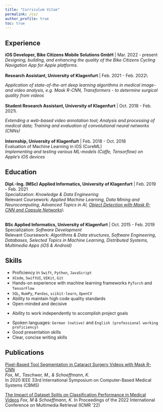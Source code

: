 ```yaml
---
title: "Curriculum Vitae"
permalink: /cv/
author_profile: true
toc: true
---
```

<!-- # Hello World -->
<!-- I am a machine learning research engineer with a strong interest in understanding general/artificial intelligence and human nature. I love spending time musing about ideas and possibilities, and I want to apply my problem-solving and technical skills to benefit other people and organizations. -->

## Experience
<b>iOS Developer, Bike Citizens Mobile Solutions GmbH</b> | Mar. 2022 - present\
<i>Designing, building, and enhancing the quality of the Bike Citizens Cycling Navigation App for Apple platforms.</i>\
\
<b>Research Assistant, University of Klagenfurt</b> | Feb. 2021 - Feb. 2022\
<!-- SQUASH - Surgical Quality Assessment in Gynecologic Laparoscopy\ -->
<i>Application of state-of-the-art deep learning algorithms in medical image- and video analysis, e.g. Mask R-CNN, Transformers - to determine surgical quality from videos</i>\
\
<b>Student Research Assistant, University of Klagenfurt</b> | Oct. 2018 - Feb. 2021\
<!-- OVID - Relevance Detection in Ophthalmic Surgery Videos with Deep Neural Networks\ -->
<i>Extending a web-based video annotation tool; Analysis and processing of medical data; Training and evaluation of convolutional neural networks (CNNs)</i>\
\
<b>Internship, University of Klagenfurt</b> | Feb. 2018 - Oct. 2018\
Evaluation of Machine Learning in iOS (CoreML)\
<i>Implementing and testing various ML-models (Caffe, Tensorflow) on Apple’s iOS devices</i>

## Education
<b>Dipl.-Ing. (MSc) Applied Informatics, University of Klagenfurt</b> | Feb. 2019 - Feb. 2021\
Specialization: <i>Knowledge & Data Engineering</i>\
Relevant Coursework: <i>Applied Machine Learning, Data Mining and Neurocomputing, Advanced Topics in AI, [Object Detection with Mask R-CNN and Capsule Networks](https://github.com/MarkusFox/residual-capsnet)</i>\
<!-- <iframe src="https://drive.google.com/file/d/1UM23Y5VIqS9wPzEMlFLqM0rwx9mTBgud/preview" width="640" height="480"></iframe> -->
\
<b>BSc Applied Informatics, University of Klagenfurt</b> | Oct. 2015 - Feb. 2019\
Specialization: <i>Software Development</i>\
Relevant Coursework: <i>Algorithms & Data structures, Software Engineering, Databases, Selected Topics in Machine Learning, Distributed Systems, Multimedia Apps (iOS & Android)</i>

## Skills
- Proficiency in `Swift`, `Python`, `JavaScript`
- `XCode`, `SwiftUI`, `UIKit`, `Git`
- Hands-on experience with machine learning frameworks `PyTorch` and `TensorFlow`
- `SQL`, `NumPy`, `Pandas`, `scikit-learn`, `OpenCV`
- Ability to maintain high code quality standards
- Open-minded and decisive
<!-- - Quick in absorbing new other programming language or technical tool  -->
- Ability to work independently to accomplish project goals
<!-- - Comfortable in communicating with management/colleagues -->
- Spoken languages: `German (native)` and `English (professional working proficiency)`
- Good presentation skills
- Clear, concise writing skills
<!-- - Ability to work effectively in a dynamic/team environment -->
<!-- - Hands-on experience in implementing computer vision and machine learning algorithms using -->
<!-- both toolkits and self-developed code -->

## Publications
[Pixel-Based Tool Segmentation in Cataract Surgery Videos with Mask R-CNN](https://ieeexplore.ieee.org/iel7/9169740/9182790/09183116.pdf)\
<i>Fox, M., Taschwer, M., & Schoeffmann, K.</i>\
In 2020 IEEE 33rd International Symposium on Computer-Based Medical Systems (CBMS)

[The Impact of Dataset Splits on Classification Performance in Medical Videos](https://dl.acm.org/doi/abs/10.1145/3512527.3531424) 
<i>Fox, M & Schoeffmann, K.</i> 
In Proceedings of the 2022 International Conference on Multimedia Retrieval (ICMR '22)